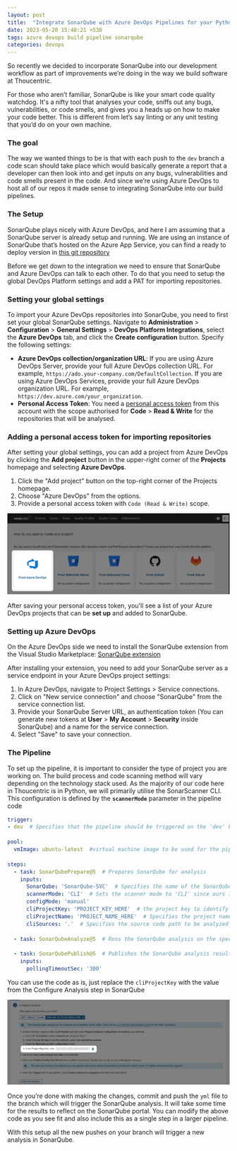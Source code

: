```yaml
---
layout: post
title:  "Integrate SonarQube with Azure DevOps Pipelines for your Python codebase"
date: 2023-05-20 15:48:21 +530
tags: azure devops build pipeline sonarqube
categories: devops
---
```


So recently we decided to incorporate SonarQube into our development workflow as part of improvements we’re doing in the way we build software at Thoucentric.

For those who aren’t familiar, SonarQube is like your smart code quality watchdog. It's a nifty tool that analyses your code, sniffs out any bugs, vulnerabilities, or code smells, and gives you a heads up on how to make your code better. This is different from let’s say linting or any unit testing that you’d do on your own machine.

### The goal

The way we wanted things to be is that with each push to the `dev` branch a code scan should take place which would basically generate a report that a developer can then look into and get inputs on any bugs, vulnerabilities and code smells present in the code. And since we’re using Azure DevOps to host all of our repos it made sense to integrating SonarQube into our build pipelines.

### The Setup

SonarQube plays nicely with Azure DevOps, and here I am assuming that a SonarQube server is already setup and running. We are using an instance of SonarQube that’s hosted on the Azure App Service, you can find a ready to deploy version in [this git repository](https://github.com/vanderby/SonarQube-AzureAppService)

Before we get down to the integration we need to ensure that SonarQube and Azure DevOps can talk to each other. To do that you need to setup the global DevOps Platform settings and add a PAT for importing repositories.

### **Setting your global settings**

To import your Azure DevOps repositories into SonarQube, you need to first set your global SonarQube settings. Navigate to **Administration** > **Configuration** > **General Settings** > **DevOps Platform Integrations**, select the **Azure DevOps** tab, and click the **Create configuration** button. Specify the following settings:

- **Azure DevOps collection/organization URL**: If you are using Azure DevOps Server, provide your full Azure DevOps collection URL. For example, `https://ado.your-company.com/DefaultCollection`. If you are using Azure DevOps Services, provide your full Azure DevOps organization URL. For example, `https://dev.azure.com/your_organization`.
- **Personal Access Token**: You need a [personal access token](https://docs.microsoft.com/en-us/azure/devops/organizations/accounts/use-personal-access-tokens-to-authenticate?view=tfs-2017&tabs=preview-page) from this account with the scope authorised for **Code** > **Read & Write** for the repositories that will be analysed.

### **Adding a personal access token for importing repositories**

After setting your global settings, you can add a project from Azure DevOps by clicking the **Add project** button in the upper-right corner of the **Projects** homepage and selecting **Azure DevOps**.

1. Click the "Add project" button on the top-right corner of the Projects homepage.
2. Choose "Azure DevOps" from the options.
3. Provide a personal access token with `Code (Read & Write)` scope.

![SelectAzureDevOps](/assets/sonarqube/selectDevops.png)

After saving your personal access token, you'll see a list of your Azure DevOps projects that can be **set up** and added to SonarQube.

### Setting up Azure DevOps

On the Azure DevOps side we need to install the SonarQube extension from the Visual Studio Marketplace: [SonarQube extension](https://marketplace.visualstudio.com/items?itemName=SonarSource.sonarqube)

After installing your extension, you need to add your SonarQube server as a service endpoint in your Azure DevOps project settings:

1. In Azure DevOps, navigate to Project Settings > Service connections.
2. Click on "New service connection" and choose "SonarQube" from the service connection list.
3. Provide your SonarQube Server URL, an authentication token (You can generate new tokens at **User** > **My Account** > **Security** inside SonarQube) and a name for the service connection.
4. Select "Save" to save your connection.

### The Pipeline

To set up the pipeline, it is important to consider the type of project you are working on. The build process and code scanning method will vary depending on the technology stack used. As the majority of our code here in Thoucentric is in Python, we will primarily utilise the SonarScanner CLI. This configuration is defined by the **`scannerMode`** parameter in the pipeline code

```yaml
trigger:
- dev  # Specifies that the pipeline should be triggered on the 'dev' branch

pool:
  vmImage: ubuntu-latest  #virtual machine image to be used for the pipeline

steps:
  - task: SonarQubePrepare@5  # Prepares SonarQube for analysis
    inputs:
      SonarQube: 'SonarQube-SVC'  # Specifies the name of the SonarQube service connection to be used,this is something we set up earlier
      scannerMode: 'CLI'  # Sets the scanner mode to 'CLI' since ours is a Python codebase
      configMode: 'manual'
      cliProjectKey: 'PROJECT_KEY_HERE'  # the project key to identify the project in SonarQube
      cliProjectName: 'PROJECT_NAME_HERE'  # Specifies the project name in SonarQube
      cliSources: '.'  # Specifies the source code path to be analyzed

  - task: SonarQubeAnalyze@5  # Runs the SonarQube analysis on the specified source code

  - task: SonarQubePublish@5  # Publishes the SonarQube analysis results
    inputs:
      pollingTimeoutSec: '300'
```

You can use the code as is, just replace the `cliProjectKey` with the value from the Configure Analysis step in SonarQube

![ConfigureAnalysis](/assets/sonarqube/analysis.png)

Once you’re done with making the changes, commit and push the `yml` file to the branch which will trigger the SonarQube analysis. It will take some time for the results to reflect on the SonarQube portal. You can modify the above code as you see fit and also include this as a single step in a larger pipeline.

With this setup all the new pushes on your branch will trigger a new analysis in SonarQube.